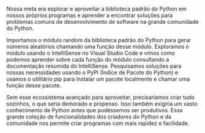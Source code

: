 Nossa meta era explorar e aproveitar a biblioteca padrão do Python em nossos próprios programas e aprender a encontrar soluções para problemas comuns de desenvolvimento de software na grande comunidade do Python.

Importamos o módulo random da biblioteca padrão do Python para gerar números aleatórios chamando uma função desse módulo. Exploramos o módulo usando o IntelliSense no Visual Studio Code e vimos como podemos aprender sobre cada função do módulo consultando a documentação resumida do IntelliSense. Pesquisamos soluções para nossas necessidades usando o PyPI (Índice de Pacote do Python) e usamos o utilitário pip para instalar um pacote localmente e chamar uma função desse pacote.

Sem esse ecossistema avançado para aproveitar, precisaríamos criar tudo sozinhos, o que seria demorado e propenso. Isso também exigiria um vasto conhecimento de Python antes que pudéssemos ser produtivos. Essa grande coleção de funcionalidades dos criadores do Python e da comunidade nos permite criar programas com mais rapidez e facilidade.